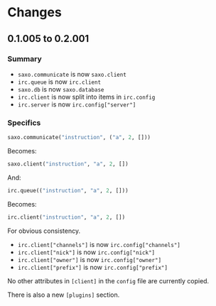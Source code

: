 # Changes

## 0.1.005 to 0.2.001

### Summary

* `saxo.communicate` is now `saxo.client`
* `irc.queue` is now `irc.client`
* `saxo.db` is now `saxo.database`
* `irc.client` is now split into items in `irc.config`
* `irc.server` is now `irc.config["server"]`

### Specifics

```python
saxo.communicate("instruction", ("a", 2, []))
```

Becomes:

```python
saxo.client("instruction", "a", 2, [])
```

And:

```python
irc.queue(("instruction", "a", 2, []))
```

Becomes:

```python
irc.client("instruction", "a", 2, [])
```

For obvious consistency.

* `irc.client["channels"]` is now `irc.config["channels"]`
* `irc.client["nick"]` is now `irc.config["nick"]`
* `irc.client["owner"]` is now `irc.config["owner"]`
* `irc.client["prefix"]` is now `irc.config["prefix"]`

No other attributes in `[client]` in the `config` file are currently copied.

There is also a new `[plugins]` section.
